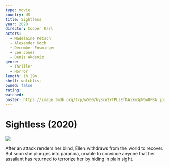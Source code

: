 ```yaml
---
type: movie
country: US
title: Sightless
year: 2020
director: Cooper Karl
actors:
  - Madelaine Petsch
  - Alexander Koch
  - December Ensminger
  - Lee Jones
  - Deniz Akdeniz
genre:
  - Thriller
  - Horror
length: 1h 29m
shelf: watchlist
owned: false
rating:
watched:
poster: https://image.tmdb.org/t/p/w500/byScu2YTPLsEfDAiXm3pW6w8FBA.jpg
---
```


# Sightless (2020)

![](https://image.tmdb.org/t/p/w500/byScu2YTPLsEfDAiXm3pW6w8FBA.jpg)

After an attack renders her blind, Ellen withdraws from the world to recover. But soon she plunges into paranoia, unable to convince anyone that her assailant has returned to terrorize her by hiding in plain sight.
